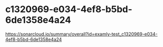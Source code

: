 # c1320969-e034-4ef8-b5bd-6de1358e4a24
https://sonarcloud.io/summary/overall?id=examly-test_c1320969-e034-4ef8-b5bd-6de1358e4a24
